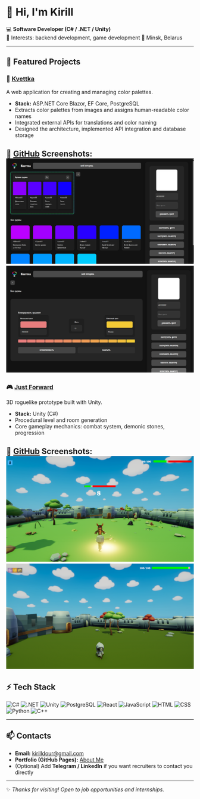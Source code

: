 # 👋 Hi, I'm Kirill

💻 **Software Developer (C# / .NET / Unity)**  
🎯 Interests: backend development, game development 
📍 Minsk, Belarus

---

## 🚀 Featured Projects

### 🎨 [Kvettka](https://github.com/fenter4ik/Kvettka)
A web application for creating and managing color palettes.  
- **Stack:** ASP.NET Core Blazor, EF Core, PostgreSQL  
- Extracts color palettes from images and assigns human-readable color names  
- Integrated external APIs for translations and color naming  
- Designed the architecture, implemented API integration and database storage  

🔗 [GitHub](https://github.com/fenter4ik/Kvettka)
**Screenshots:**
![Kvettka Screenshot 1](./screenshots/kvettka1.png)
![Kvettka Screenshot 2](./screenshots/kvettka2.png)
---

### 🎮 [Just Forward]()
3D roguelike prototype built with Unity.  
- **Stack:** Unity (C#)  
- Procedural level and room generation  
- Core gameplay mechanics: combat system, demonic stones, progression  

🔗 [GitHub](https://github.com/fenter4ik/Just)
**Screenshots:**
![Just Forward Screenshot 1](./screenshots/just1.png)
![Just Forward Screenshot 2](./screenshots/just2.png)
---

## ⚡ Tech Stack
![C#](https://img.shields.io/badge/-C%23-239120?logo=c-sharp&logoColor=fff)
![.NET](https://img.shields.io/badge/-.NET-512BD4?logo=dotnet&logoColor=fff)
![Unity](https://img.shields.io/badge/-Unity-000?logo=unity&logoColor=fff)
![PostgreSQL](https://img.shields.io/badge/-PostgreSQL-336791?logo=postgresql&logoColor=fff)
![React](https://img.shields.io/badge/-React-61DAFB?logo=react&logoColor=000)
![JavaScript](https://img.shields.io/badge/-JavaScript-F7DF1E?logo=javascript&logoColor=000)
![HTML](https://img.shields.io/badge/-HTML5-E34F26?logo=html5&logoColor=fff)
![CSS](https://img.shields.io/badge/-CSS3-1572B6?logo=css3&logoColor=fff)
![Python](https://img.shields.io/badge/-Python-3776AB?logo=python&logoColor=fff)
![C++](https://img.shields.io/badge/-C++-00599C?logo=c%2b%2b&logoColor=fff)

---

## 📫 Contacts
- **Email:** kirilldour@gmail.com  
- **Portfolio (GitHub Pages):** [About Me](https://fenter4ik.github.io/About_me/)  
- (Optional) Add **Telegram / LinkedIn** if you want recruiters to contact you directly  

---

✨ *Thanks for visiting! Open to job opportunities and internships.*